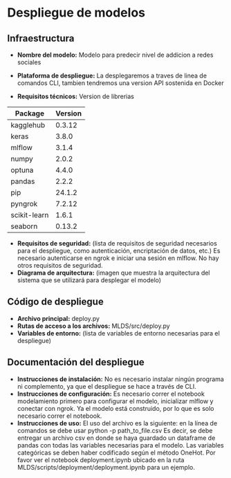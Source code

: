 # Despliegue de modelos

## Infraestructura

- **Nombre del modelo:** Modelo para predecir nivel de addicion a redes sociales

- **Plataforma de despliegue:** La desplegaremos a traves de linea de comandos CLI, tambien tendremos una version API sostenida en Docker
- **Requisitos técnicos:** Version de librerias

|Package                            | Version |
|-----------------------------------|---------|
|kagglehub                          |   0.3.12|
|keras                              |   3.8.0 |
|mlflow                             |   3.1.4 |
|numpy                              |   2.0.2 |
|optuna                             |   4.4.0 |
|pandas                             |   2.2.2 |
|pip                                |   24.1.2| 
|pyngrok                            |   7.2.12|
|scikit-learn                       |   1.6.1 |
|seaborn                            |   0.13.2|



- **Requisitos de seguridad:** (lista de requisitos de seguridad necesarios para el despliegue, como autenticación, encriptación de datos, etc.) Es necesario autenticarse en ngrok e iniciar una sesión en mlflow. No hay otros requisitos de seguridad.
- **Diagrama de arquitectura:** (imagen que muestra la arquitectura del sistema que se utilizará para desplegar el modelo)

## Código de despliegue

- **Archivo principal:** deploy.py
- **Rutas de acceso a los archivos:** MLDS/src/deploy.py
- **Variables de entorno:** (lista de variables de entorno necesarias para el despliegue)

## Documentación del despliegue

- **Instrucciones de instalación:** No es necesario instalar ningún programa ni complemento, ya que el despliegue se hace a través de CLI.
- **Instrucciones de configuración:** Es necesario correr el notebook modelamiento primero para configurar el modelo, inicializar mlflow y conectar con ngrok. Ya el modelo está construido, por lo que es solo necesario correr el notebook.
- **Instrucciones de uso:** El uso del archivo es la siguiente: en la línea de comandos se debe usar python -p path_to_file.csv Es decir, se debe entregar un archivo csv en donde se haya guardado un dataframe de pandas con todas las variables necesarias para el modelo. Las variables categóricas se deben haber codificado según el método OneHot. Por favor ver el notebook deployment.ipynb ubicado en la ruta MLDS/scripts/deployment/deployment.ipynb para un ejemplo.
